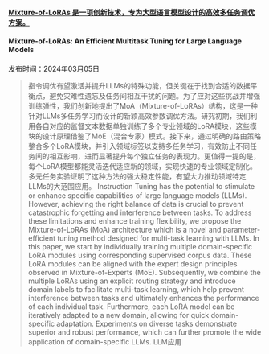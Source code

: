 #### [Mixture-of-LoRAs 是一项创新技术，专为大型语言模型设计的高效多任务调优方案。](https://arxiv.org/abs/2403.03432)
#### Mixture-of-LoRAs: An Efficient Multitask Tuning for Large Language Models
发布时间：2024年03月05日
> 指令调优有望激活并提升LLMs的特殊功能，但关键在于找到合适的数据平衡点，避免灾难性遗忘及任务间相互干扰的问题。为了应对这些挑战并增强训练弹性，我们创新地提出了MoA（Mixture-of-LoRAs）结构，这是一种针对LLMs多任务学习而设计的新颖高效参数调优方法。研究初期，我们利用各自对应的监督文本数据单独训练了多个专业领域的LoRA模块，这些模块的设计原理借鉴了MoE（混合专家）模式。接下来，通过明确的路由策略整合多个LoRA模块，并引入领域标签以支持多任务学习，有效防止不同任务间的相互影响，进而显著提升每个独立任务的表现力。更值得一提的是，每个LoRA模型都能灵活迭代适应新的领域，实现快速的专业领域定制化。多元任务实验证明了这种方法的强大稳定性能，有望大力推动领域特定LLMs的大范围应用。
> Instruction Tuning has the potential to stimulate or enhance specific capabilities of large language models (LLMs). However, achieving the right balance of data is crucial to prevent catastrophic forgetting and interference between tasks. To address these limitations and enhance training flexibility, we propose the Mixture-of-LoRAs (MoA) architecture which is a novel and parameter-efficient tuning method designed for multi-task learning with LLMs. In this paper, we start by individually training multiple domain-specific LoRA modules using corresponding supervised corpus data. These LoRA modules can be aligned with the expert design principles observed in Mixture-of-Experts (MoE). Subsequently, we combine the multiple LoRAs using an explicit routing strategy and introduce domain labels to facilitate multi-task learning, which help prevent interference between tasks and ultimately enhances the performance of each individual task. Furthermore, each LoRA model can be iteratively adapted to a new domain, allowing for quick domain-specific adaptation. Experiments on diverse tasks demonstrate superior and robust performance, which can further promote the wide application of domain-specific LLMs.
LLM应用